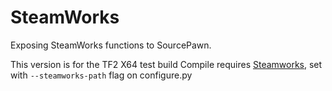 SteamWorks
==========

Exposing SteamWorks functions to SourcePawn.

This version is for the TF2 X64 test build
Compile requires [Steamworks](https://partner.steamgames.com/downloads/list), set with `--steamworks-path` flag on configure.py
